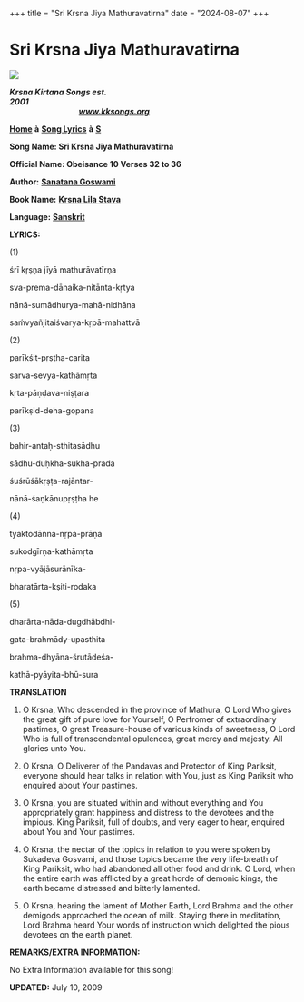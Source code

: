 +++
title = "Sri Krsna Jiya Mathuravatirna"
date = "2024-08-07"
+++

# Sri Krsna Jiya Mathuravatirna
[**![](http://kksongs.org/image_files/image002.jpg)**](http://kksongs.org/)

**_Krsna Kirtana Songs est. 2001_**                                                                                                                                                      **_www.kksongs.org_**

[**Home**](http://kksongs.org/) **à** [**Song Lyrics**](http://kksongs.org/lyrics.html) **à** [**S**](http://kksongs.org/songs/song_s.html)

**Song Name: Sri Krsna Jiya Mathuravatirna**

**Official Name: Obeisance 10 Verses 32 to 36**

**Author:** [**Sanatana Goswami**](http://kksongs.org/authors/list/sanatana_g.html)

**Book Name:** [**Krsna Lila Stava**](http://kksongs.org/authors/krsnalilastava.html)

**Language:** [**Sanskrit**](http://kksongs.org/language/list/sanskrit.html)

**LYRICS:**

(1)

śrī kṛṣṇa jīyā mathurāvatīrṇa

sva-prema-dānaika-nitānta-kṛtya

nānā-sumādhurya-mahā-nidhāna

saḿvyañjitaiśvarya-kṛpā-mahattvā

(2)

parīkśit-pṛṣṭha-carita

sarva-sevya-kathāmṛta

kṛta-pāṇḍava-niṣṭara

parīkṣid-deha-gopana

(3)

bahir-antaḥ-sthitasādhu

sādhu-duḥkha-sukha-prada

śuśrūśākṛṣṭa-rajāntar-

nānā-śaṇkānupṛṣṭha he

(4)

tyaktodānna-nṛpa-prāṇa

sukodgīrṇa-kathāmṛta

nṛpa-vyājāsurānīka-

bharatārta-kṣiti-rodaka

(5)

dharārta-nāda-dugdhābdhi-

gata-brahmādy-upasthita

brahma-dhyāna-śrutādeśa-

kathā-pyāyita-bhū-sura

**TRANSLATION**

1) O Krsna, Who descended in the province of Mathura, O Lord Who gives the great gift of pure love for Yourself, O Perfromer of extraordinary pastimes, O great Treasure-house of various kinds of sweetness, O Lord Who is full of transcendental opulences, great mercy and majesty. All glories unto You.

2) O Krsna, O Deliverer of the Pandavas and Protector of King Pariksit, everyone should hear talks in relation with You, just as King Pariksit who enquired about Your pastimes.

3) O Krsna, you are situated within and without everything and You appropriately grant happiness and distress to the devotees and the impious. King Pariksit, full of doubts, and very eager to hear, enquired about You and Your pastimes.

4) O Krsna, the nectar of the topics in relation to you were spoken by Sukadeva Gosvami, and those topics became the very life-breath of King Pariksit, who had abandoned all other food and drink. O Lord, when the entire earth was afflicted by a great horde of demonic kings, the earth became distressed and bitterly lamented.

5) O Krsna, hearing the lament of Mother Earth, Lord Brahma and the other demigods approached the ocean of milk. Staying there in meditation, Lord Brahma heard Your words of instruction which delighted the pious devotees on the earth planet.

**REMARKS/EXTRA INFORMATION:**

No Extra Information available for this song!

**UPDATED:** July 10, 2009